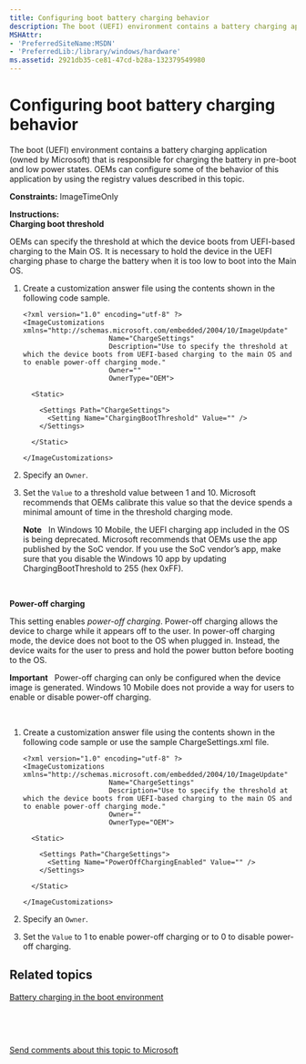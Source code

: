 ```yaml
---
title: Configuring boot battery charging behavior
description: The boot (UEFI) environment contains a battery charging application (owned by Microsoft) that is responsible for charging the battery in pre-boot and low power states.
MSHAttr:
- 'PreferredSiteName:MSDN'
- 'PreferredLib:/library/windows/hardware'
ms.assetid: 2921db35-ce81-47cd-b28a-132379549980
---
```


# Configuring boot battery charging behavior


The boot (UEFI) environment contains a battery charging application (owned by Microsoft) that is responsible for charging the battery in pre-boot and low power states. OEMs can configure some of the behavior of this application by using the registry values described in this topic.

<a href="" id="constraints---imagetimeonly"></a>**Constraints:** ImageTimeOnly  

<a href="" id="instructions-"></a>**Instructions:**  
**Charging boot threshold**

OEMs can specify the threshold at which the device boots from UEFI-based charging to the Main OS. It is necessary to hold the device in the UEFI charging phase to charge the battery when it is too low to boot into the Main OS.

1.  Create a customization answer file using the contents shown in the following code sample.

    ``` syntax
    <?xml version="1.0" encoding="utf-8" ?>  
    <ImageCustomizations xmlns="http://schemas.microsoft.com/embedded/2004/10/ImageUpdate"  
                         Name="ChargeSettings"  
                         Description="Use to specify the threshold at which the device boots from UEFI-based charging to the main OS and to enable power-off charging mode."  
                         Owner=""  
                         OwnerType="OEM"> 
      
      <Static>  

        <Settings Path="ChargeSettings">  
          <Setting Name="ChargingBootThreshold" Value="" />  
        </Settings>  

      </Static>

    </ImageCustomizations>
    ```

2.  Specify an `Owner`.

3.  Set the `Value` to a threshold value between 1 and 10. Microsoft recommends that OEMs calibrate this value so that the device spends a minimal amount of time in the threshold charging mode.

    **Note**  
    In Windows 10 Mobile, the UEFI charging app included in the OS is being deprecated. Microsoft recommends that OEMs use the app published by the SoC vendor. If you use the SoC vendor’s app, make sure that you disable the Windows 10 app by updating ChargingBootThreshold to 255 (hex 0xFF).

     

**Power-off charging**

This setting enables *power-off charging*. Power-off charging allows the device to charge while it appears off to the user. In power-off charging mode, the device does not boot to the OS when plugged in. Instead, the device waits for the user to press and hold the power button before booting to the OS.

**Important**  
Power-off charging can only be configured when the device image is generated. Windows 10 Mobile does not provide a way for users to enable or disable power-off charging.

 

1.  Create a customization answer file using the contents shown in the following code sample or use the sample ChargeSettings.xml file.

    ``` syntax
    <?xml version="1.0" encoding="utf-8" ?>  
    <ImageCustomizations xmlns="http://schemas.microsoft.com/embedded/2004/10/ImageUpdate"  
                         Name="ChargeSettings"  
                         Description="Use to specify the threshold at which the device boots from UEFI-based charging to the main OS and to enable power-off charging mode."  
                         Owner=""  
                         OwnerType="OEM"> 
      
      <Static>  

        <Settings Path="ChargeSettings">  
          <Setting Name="PowerOffChargingEnabled" Value="" />
        </Settings>  

      </Static>

    </ImageCustomizations>
    ```

2.  Specify an `Owner`.

3.  Set the `Value` to 1 to enable power-off charging or to 0 to disable power-off charging.

## Related topics


[Battery charging in the boot environment](p_phBringUp.battery_charging_in_the_boot_environment)

 

 

[Send comments about this topic to Microsoft](mailto:wsddocfb@microsoft.com?subject=Documentation%20feedback%20%5Bp_phCustomization\p_phCustomization%5D:%20Configuring%20boot%20battery%20charging%20behavior%20%20RELEASE:%20%289/7/2016%29&body=%0A%0APRIVACY%20STATEMENT%0A%0AWe%20use%20your%20feedback%20to%20improve%20the%20documentation.%20We%20don't%20use%20your%20email%20address%20for%20any%20other%20purpose,%20and%20we'll%20remove%20your%20email%20address%20from%20our%20system%20after%20the%20issue%20that%20you're%20reporting%20is%20fixed.%20While%20we're%20working%20to%20fix%20this%20issue,%20we%20might%20send%20you%20an%20email%20message%20to%20ask%20for%20more%20info.%20Later,%20we%20might%20also%20send%20you%20an%20email%20message%20to%20let%20you%20know%20that%20we've%20addressed%20your%20feedback.%0A%0AFor%20more%20info%20about%20Microsoft's%20privacy%20policy,%20see%20http://privacy.microsoft.com/default.aspx. "Send comments about this topic to Microsoft")





